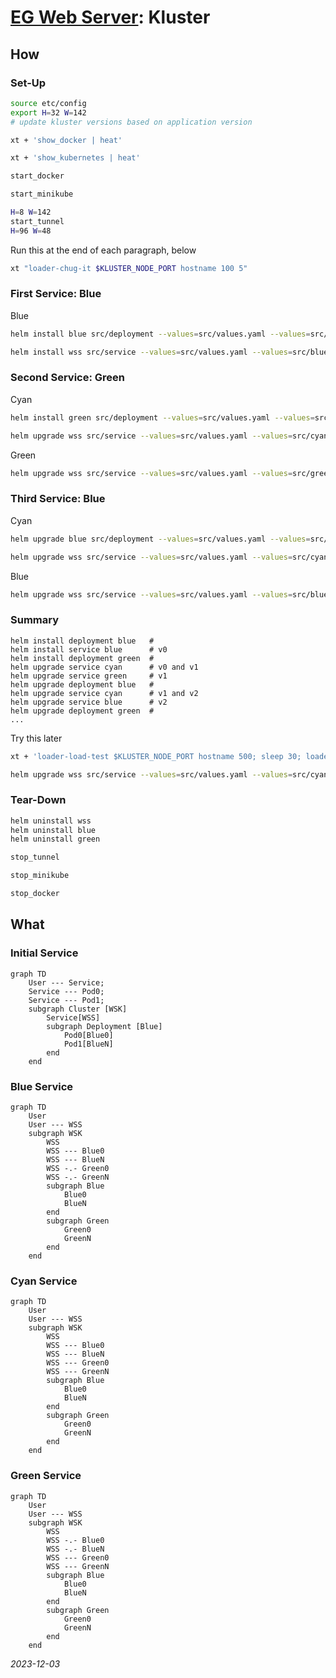 


# [EG Web Server](../README.md): Kluster


## How

### Set-Up
```bash
source etc/config
export H=32 W=142
# update kluster versions based on application version
```
```bash
xt + 'show_docker | heat'
```
```bash
xt + 'show_kubernetes | heat'
```
```bash
start_docker
```
```bash
start_minikube
```
```bash
H=8 W=142
start_tunnel
H=96 W=48
```
Run this at the end of each paragraph, below
```bash
xt "loader-chug-it $KLUSTER_NODE_PORT hostname 100 5"
```

### First Service: Blue
Blue
```bash
helm install blue src/deployment --values=src/values.yaml --values=src/blue.yaml
```
```bash
helm install wss src/service --values=src/values.yaml --values=src/blue.yaml
```

### Second Service: Green
Cyan
```bash
helm install green src/deployment --values=src/values.yaml --values=src/green.yaml
```
```bash
helm upgrade wss src/service --values=src/values.yaml --values=src/cyan.yaml
```
Green
```bash
helm upgrade wss src/service --values=src/values.yaml --values=src/green.yaml
```

### Third Service: Blue
Cyan
```bash
helm upgrade blue src/deployment --values=src/values.yaml --values=src/blue.yaml
```
```bash
helm upgrade wss src/service --values=src/values.yaml --values=src/cyan.yaml
```
Blue
```bash
helm upgrade wss src/service --values=src/values.yaml --values=src/blue.yaml
```

### Summary

    helm install deployment blue   #
    helm install service blue      # v0
    helm install deployment green  #
    helm upgrade service cyan      # v0 and v1
    helm upgrade service green     # v1
    helm upgrade deployment blue   #
    helm upgrade service cyan      # v1 and v2
    helm upgrade service blue      # v2
    helm upgrade deployment green  #
    ...

Try this later
```bash
xt + 'loader-load-test $KLUSTER_NODE_PORT hostname 500; sleep 30; loader-check-log'
```
```bash
helm upgrade wss src/service --values=src/values.yaml --values=src/cyan.yaml
```

### Tear-Down
```bash
helm uninstall wss
helm uninstall blue
helm uninstall green
```
```bash
stop_tunnel
```
```bash
stop_minikube
```
```bash
stop_docker
```


## What

### Initial Service
```mermaid
graph TD
    User --- Service;
    Service --- Pod0;
    Service --- Pod1;
    subgraph Cluster [WSK]
        Service[WSS]
        subgraph Deployment [Blue]
            Pod0[Blue0]
            Pod1[BlueN]
        end
    end
```

### Blue Service
```mermaid
graph TD
    User
    User --- WSS
    subgraph WSK
        WSS
        WSS --- Blue0
        WSS --- BlueN
        WSS -.- Green0
        WSS -.- GreenN
        subgraph Blue
            Blue0
            BlueN
        end
        subgraph Green
            Green0
            GreenN
        end
    end
```

### Cyan Service
```mermaid
graph TD
    User
    User --- WSS
    subgraph WSK
        WSS
        WSS --- Blue0
        WSS --- BlueN
        WSS --- Green0
        WSS --- GreenN
        subgraph Blue
            Blue0
            BlueN
        end
        subgraph Green
            Green0
            GreenN
        end
    end
```

### Green Service
```mermaid
graph TD
    User
    User --- WSS
    subgraph WSK
        WSS
        WSS -.- Blue0
        WSS -.- BlueN
        WSS --- Green0
        WSS --- GreenN
        subgraph Blue
            Blue0
            BlueN
        end
        subgraph Green
            Green0
            GreenN
        end
    end
```

*2023-12-03*
